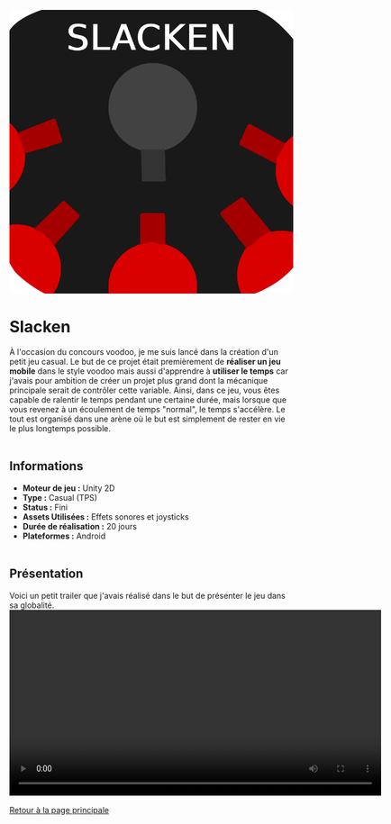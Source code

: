 ![](./Images/Slacken_1.png)
# Slacken

  À l'occasion du concours voodoo, je me suis lancé dans la création d'un petit jeu casual. Le but de ce projet était premièrement de **réaliser un jeu mobile** dans le style voodoo mais aussi d'apprendre à **utiliser le temps** car j'avais pour ambition de créer un projet plus grand dont la mécanique principale serait de contrôler cette variable.
  Ainsi, dans ce jeu, vous êtes capable de ralentir le temps pendant une certaine durée, mais lorsque que vous revenez à un écoulement de temps "normal", le temps s'accélère. Le tout est organisé dans une arène où le but est simplement de rester en vie le plus longtemps possible.
<br><br>

## Informations
- **Moteur de jeu :** Unity 2D
- **Type :** Casual (TPS)
- **Status :** Fini
- **Assets Utilisées :** Effets sonores et joysticks
- **Durée de réalisation :** 20 jours
- **Plateformes :** Android
<br><br>

## Présentation
  Voici un petit trailer que j'avais réalisé dans le but de présenter le jeu dans sa globalité.
<video width="660" controls>
  <source src="./Videos/TrailerSlacken.mp4" type="video/mp4">
  Votre navigateur ne supporte pas la lecture de vidéos HTML5.
</video>
<br>

[Retour à la page principale](./index.html)
